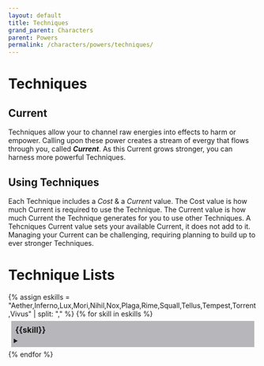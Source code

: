 ```yaml
---
layout: default
title: Techniques
grand_parent: Characters
parent: Powers
permalink: /characters/powers/techniques/
---
```


# Techniques


## Current
Techniques allow your to channel raw energies into effects to harm or empower.  Calling upon these power creates a stream of evergy that flows through you, called ***Current***.  As this Current grows stronger, you can harness more powerful Techniques.

## Using Techniques
Each Technique includes a *Cost* & a *Current* value.  The Cost value is how much Current is required to use the Technique.  The Current value is how much Current the Technique generates for you to use other Techniques.  A Tehcniques Current value sets your available Current, it does not add to it.  Managing your Current can be challenging, requiring planning to build up to ever stronger Techniques.



# Technique Lists

<section>
{% assign eskills = "Aether,Inferno,Lux,Mori,Nihil,Nox,Plaga,Rime,Squall,Tellus,Tempest,Torrent,Vivus" | split: "," %}
{% for skill in eskills %}
    <div style="background-color: #1f1d2b50; margin: 6px; padding: 5px;">
        <p style='margin: 3px; font-weight:bold; font-size: 115%;'>{{skill}}</p>
        <details>
            <summary></summary>
            {% for t in site.data.powers.techniques %}
                {% if t.skill == {{skill}} %}
                    <div style="background-color: #37344f50; margin: 10px; padding: 5px;">
                        <h3 style="margin-top: 5px;">{{t.name}}</h3>
                        <h4 style="margin-top: 5px;">{{t.type}}</h4>
                        <em>{{t.keywords | join: ", "}}</em>
                        <details>
                        <summary></summary>
                            {% if t.requires %}
                                <p><em>Requires: </em>{{t.requires}}</p>
                            {% endif %}
                            {% if t.effect %}
                                <p><strong>Effect</strong>
                                <br>{{t.effect}}</p>
                            {% endif %}
                            {% assign thresh = t.threshold %}
                            {% for t in thresh %}
                                <p><strong>Threshold &mdash; {{t.hits}}</strong>
                                <br>{{t.effect}}</p>
                            {% endfor %}
                        </details>
                    </div>
                    <div height=5px></div>
                {% endif %}
            {% endfor %}
        </details>
    </div>
    <div height=5px></div>
{% endfor %}
</section>

<style>
 
.mytabs {
    display: flex;
    flex-wrap: wrap;
    margin: 0px auto;
    padding: 25px;
}
.mytabs input[type="radio"] {
    display: none;
}

.mytabs label {
    padding: 25px;
    font-weight: bold;
}

.mytabs .tab {
    width: 100%;
    padding: 0px;
    order: 1;
    display: none;
}
.mytabs .tab h2 {
    font-size: 3em;
}

.mytabs input[type='radio']:checked + label + .tab {
    display: block;
}

.mytabs input[type="radio"]:checked + label {
    background: #444985;
}
</style>